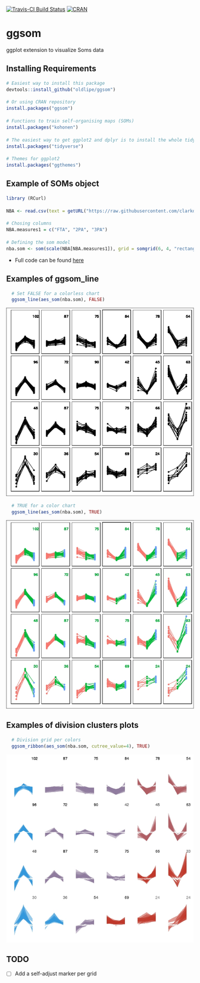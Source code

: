 [![Travis-CI Build Status](https://travis-ci.org/OldLipe/ggsom.svg?branch=master)](https://travis-ci.org/OldLipe/ggsom/)
[![CRAN](http://www.r-pkg.org/badges/version/ggsom)](https://CRAN.R-project.org/package=ggsom)

# ggsom
ggplot extension to visualize Soms data

## Installing Requirements
```r
# Easiest way to install this package
devtools::install_github("oldlipe/ggsom")

# Or using CRAN repository
install.packages("ggsom")

# Functions to train self-organising maps (SOMs)
install.packages("kohonen")

# The easiest way to get ggplot2 and dplyr is to install the whole tidyverse:
install.packages("tidyverse")

# Themes for ggplot2
install.packages("ggthemes")
```
## Example of SOMs object

```r
library (RCurl)

NBA <- read.csv(text = getURL("https://raw.githubusercontent.com/clarkdatalabs/soms/master/NBA_2016_player_stats_cleaned.csv"), sep = ",", header = T, check.names = FALSE) 

# Chosing columns
NBA.measures1 = c("FTA", "2PA", "3PA")

# Defining the som model
nba.som <- som(scale(NBA[NBA.measures1]), grid = somgrid(6, 4, "rectangular"))


```
- Full code can be found [here](https://clarkdatalabs.github.io/soms/SOM_NBA)


## Examples of ggsom_line

```r
  # Set FALSE for a colorless chart
  ggsom_line(aes_som(nba.som), FALSE)

```
![](img/ggsom_line_colorless.jpeg)

```r
  # TRUE for a color chart
  ggsom_line(aes_som(nba.som), TRUE)
```
![](img/ggsom_line_color.jpeg)



## Examples of division clusters plots

```r
  # Division grid per colors 
  ggsom_ribbon(aes_som(nba.som, cutree_value=4), TRUE)
```
![](img/ggsom_ribbon.jpeg)




## TODO
- [ ] Add a self-adjust marker per grid 




